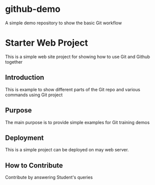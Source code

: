 # github-demo
A simple demo repository to show the basic Git workflow

# Starter Web Project

This is a simple web site project for showing how to use Git and Github together

## Introduction

This is example to show different parts of the Git repo and various commands using Git project

## Purpose

The main purpose is to provide simple examples for Git training demos

## Deployment

This is a simple project can be deployed on may web server.

## How to Contribute
Contribute by answering Student's queries
